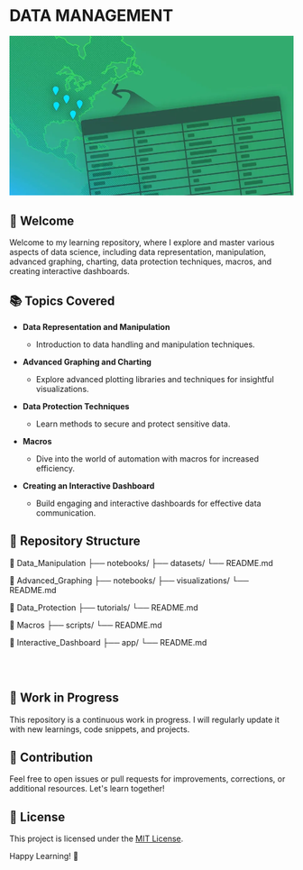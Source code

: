# DATA MANAGEMENT

<p align="center">
  <img src="./img/img.jpg" alt="Repository Image" width="900"/>
</p>

## 🚀 Welcome

Welcome to my learning repository, where I explore and master various aspects of data science, including data representation, manipulation, advanced graphing, charting, data protection techniques, macros, and creating interactive dashboards.

## 📚 Topics Covered

- **Data Representation and Manipulation**  
  - Introduction to data handling and manipulation techniques.

- **Advanced Graphing and Charting**  
  - Explore advanced plotting libraries and techniques for insightful visualizations.

- **Data Protection Techniques**  
  - Learn methods to secure and protect sensitive data.

- **Macros**  
  - Dive into the world of automation with macros for increased efficiency.

- **Creating an Interactive Dashboard**  
  - Build engaging and interactive dashboards for effective data communication.

## 🌈 Repository Structure

📁 Data_Manipulation
├── notebooks/
├── datasets/
└── README.md

📁 Advanced_Graphing
├── notebooks/
├── visualizations/
└── README.md

📁 Data_Protection
├── tutorials/
└── README.md

📁 Macros
├── scripts/
└── README.md

📁 Interactive_Dashboard
├── app/
└── README.md

<br>
<br>

## 🚧 Work in Progress

This repository is a continuous work in progress. I will regularly update it with new learnings, code snippets, and projects.

## 🌟 Contribution

Feel free to open issues or pull requests for improvements, corrections, or additional resources. Let's learn together!

## 📌 License

This project is licensed under the [MIT License](LICENSE).

Happy Learning! 🚀
